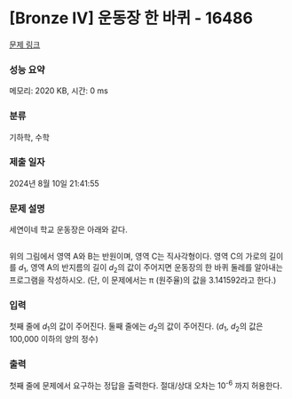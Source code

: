 # [Bronze IV] 운동장 한 바퀴 - 16486 

[문제 링크](https://www.acmicpc.net/problem/16486) 

### 성능 요약

메모리: 2020 KB, 시간: 0 ms

### 분류

기하학, 수학

### 제출 일자

2024년 8월 10일 21:41:55

### 문제 설명

<p>세연이네 학교 운동장은 아래와 같다.</p>

<p style="text-align: center;"><img alt="" src="https://upload.acmicpc.net/2f29c6a0-5406-493c-a4d6-d2595c32be2e/"></p>

<p>위의 그림에서 영역 A와 B는 반원이며, 영역 C는 직사각형이다. 영역 C의 가로의 길이를 <em>d</em><sub>1</sub>, 영역 A의 반지름의 길이 <em>d</em><sub>2</sub>의 값이 주어지면 운동장의 한 바퀴 둘레를 알아내는 프로그램을 작성하시오. (단, 이 문제에서는 π (원주율)의 값을 3.141592라고 한다.)</p>

### 입력 

 <p>첫째 줄에 <em>d</em><sub>1</sub>의 값이 주어진다. 둘째 줄에는 <em>d</em><sub>2</sub>의 값이 주어진다. (<em>d</em><sub>1</sub>, <em>d</em><sub>2</sub>의 값은 100,000 이하의 양의 정수)</p>

### 출력 

 <p>첫째 줄에 문제에서 요구하는 정답을 출력한다. 절대/상대 오차는 10<sup>-6</sup> 까지 허용한다.</p>

